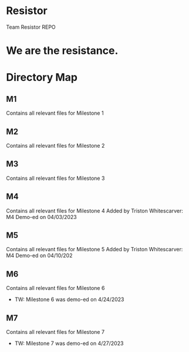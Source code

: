 # Resistor
Team Resistor REPO

# We are the resistance.
# Directory Map
## M1
Contains all relevant files for Milestone 1
## M2
Contains all relevant files for Milestone 2
## M3
Contains all relevant files for Milestone 3
## M4
Contains all relevant files for Milestone 4
Added by Triston Whitescarver: M4 Demo-ed on 04/03/2023
## M5
Contains all relevant files for Milestone 5
Added by Triston Whitescarver: M4 Demo-ed on 04/10/202
## M6
Contains all relevant files for Milestone 6
- TW: Milestone 6 was demo-ed on 4/24/2023
## M7
Contains all relevant files for Milestone 7
- TW: Milestone 7 was demo-ed on 4/27/2023